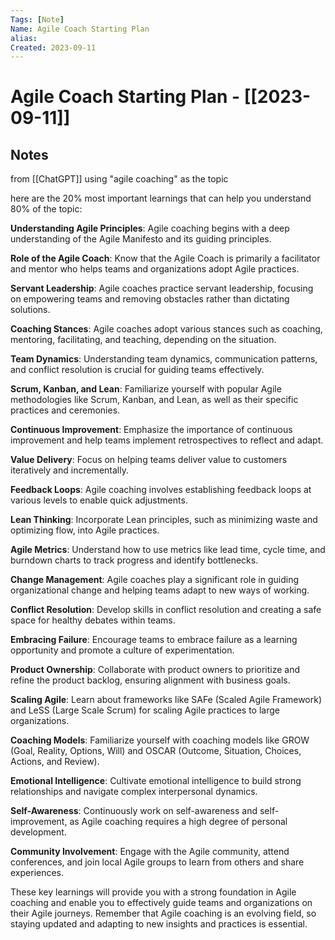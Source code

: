 ```yaml
---
Tags: [Note]
Name: Agile Coach Starting Plan
alias: 
Created: 2023-09-11
---
```

# Agile Coach Starting Plan - [[2023-09-11]]
## Notes
from [[ChatGPT]] using "agile coaching" as the topic

here are the 20% most important learnings that can help you understand 80% of the topic:

**Understanding Agile Principles**: Agile coaching begins with a deep understanding of the Agile Manifesto and its guiding principles.

**Role of the Agile Coach**: Know that the Agile Coach is primarily a facilitator and mentor who helps teams and organizations adopt Agile practices.

**Servant Leadership**: Agile coaches practice servant leadership, focusing on empowering teams and removing obstacles rather than dictating solutions.

**Coaching Stances**: Agile coaches adopt various stances such as coaching, mentoring, facilitating, and teaching, depending on the situation.

**Team Dynamics**: Understanding team dynamics, communication patterns, and conflict resolution is crucial for guiding teams effectively.

**Scrum, Kanban, and Lean**: Familiarize yourself with popular Agile methodologies like Scrum, Kanban, and Lean, as well as their specific practices and ceremonies.

**Continuous Improvement**: Emphasize the importance of continuous improvement and help teams implement retrospectives to reflect and adapt.

**Value Delivery**: Focus on helping teams deliver value to customers iteratively and incrementally.

**Feedback Loops**: Agile coaching involves establishing feedback loops at various levels to enable quick adjustments.

**Lean Thinking**: Incorporate Lean principles, such as minimizing waste and optimizing flow, into Agile practices.

**Agile Metrics**: Understand how to use metrics like lead time, cycle time, and burndown charts to track progress and identify bottlenecks.

**Change Management**: Agile coaches play a significant role in guiding organizational change and helping teams adapt to new ways of working.

**Conflict Resolution**: Develop skills in conflict resolution and creating a safe space for healthy debates within teams.

**Embracing Failure**: Encourage teams to embrace failure as a learning opportunity and promote a culture of experimentation.

**Product Ownership**: Collaborate with product owners to prioritize and refine the product backlog, ensuring alignment with business goals.

**Scaling Agile**: Learn about frameworks like SAFe (Scaled Agile Framework) and LeSS (Large Scale Scrum) for scaling Agile practices to large organizations.

**Coaching Models**: Familiarize yourself with coaching models like GROW (Goal, Reality, Options, Will) and OSCAR (Outcome, Situation, Choices, Actions, and Review).

**Emotional Intelligence**: Cultivate emotional intelligence to build strong relationships and navigate complex interpersonal dynamics.

**Self-Awareness**: Continuously work on self-awareness and self-improvement, as Agile coaching requires a high degree of personal development.

**Community Involvement**: Engage with the Agile community, attend conferences, and join local Agile groups to learn from others and share experiences.

These key learnings will provide you with a strong foundation in Agile coaching and enable you to effectively guide teams and organizations on their Agile journeys. Remember that Agile coaching is an evolving field, so staying updated and adapting to new insights and practices is essential.